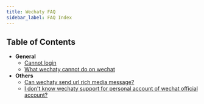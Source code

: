 ```yaml
---
title: Wechaty FAQ
sidebar_label: FAQ Index
---
```


## Table of Contents

- **General**
  - [Cannot login](#11-i-can-not-login-with-my-wechat-account)
  - [What wechaty cannot do on wechat](#a)
- **Others**
  - [Can wechaty send url rich media message?](#b)
  - [I don't know wechaty support for personal account of wechat official account?](#c)
